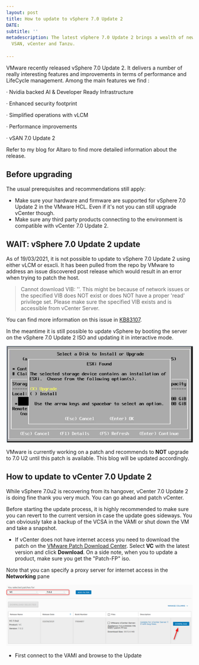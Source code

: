 ```yaml
---
layout: post
title: How to update to vSphere 7.0 Update 2
DATE: 
subtitle: ''
metadescription: The latest vSphere 7.0 Update 2 brings a wealth of new features spanning
  VSAN, vCenter and Tanzu.

---
```

VMware recently released vSphere 7.0 Update 2. It delivers a number of really interesting features and improvements in terms of performance and LifeCycle management. Among the main features we find :

· Nvidia backed AI & Developer Ready Infrastructure

· Enhanced security footprint

· Simplified operations with vLCM

· Performance improvements

· vSAN 7.0 Update 2

Refer to my blog for Altaro to find more detailed information about the release.

## Before upgrading

The usual prerequisites and recommendations still apply:

* Make sure your hardware and firmware are supported for vSphere 7.0 Update 2 in the VMware HCL. Even if it's not you can still upgrade vCenter though.
* Make sure any third party products connecting to the environment is compatible with vCenter 7.0 Update 2.

## WAIT: vSphere 7.0 Update 2 update

As of 19/03/2021, it is not possible to update to vSphere 7.0 Update 2 using either vLCM or esxcli. It has been pulled from the repo by VMware to address an issue discovered post release which would result in an error when trying to patch the host.

> Cannot download VIB: ''. This might be because of network issues or the specified VIB does NOT exist or does NOT have a proper 'read' privilege set. Please make sure the specified VIB exists and is accessible from vCenter Server.

You can find more information on this issue in [KB83107](https://kb.vmware.com/s/article/83107?lang=en_US).

In the meantime it is still possible to update vSphere by booting the server on the vSphere 7.0 Update 2 ISO and updating it in interactive mode.

![](/img/v7u2.jpg)

VMware is currently working on a patch and recommends to **NOT** upgrade to 7.0 U2 until this patch is available. This blog will be updated accordingly.

## How to update to vCenter 7.0 Update 2

While vSphere 7.0u2 is recovering from its hangover, vCenter 7.0 Update 2 is doing fine thank you very much. You can go ahead and patch vCenter.

Before starting the update process, it is highly recommended to make sure you can revert to the current version in case the update goes sideways. You can obviously take a backup of the VCSA in the VAMI or shut down the VM and take a snapshot.

* If vCenter does not have internet access you need to download the patch on the [VMware Patch Download Center](https://www.google.com/url?sa=t&rct=j&q=&esrc=s&source=web&cd=&cad=rja&uact=8&ved=2ahUKEwiL8ur1u7zvAhVL9IUKHRE4DckQFjAAegQIARAD&url=https%3A%2F%2Fmy.vmware.com%2Fgroup%2Fvmware%2Fpatch&usg=AOvVaw0rrH8ShNTJpCNFMMRton3o). Select **VC** with the latest version and click **Download**. On a side note, when you to update a product, make sure you get the "Patch-FP" iso.

Note that you can specify a proxy server for internet access in the **Networking** pane

![](/img/v7u2-1.png)

* First connect to the VAMI and browse to the Update 